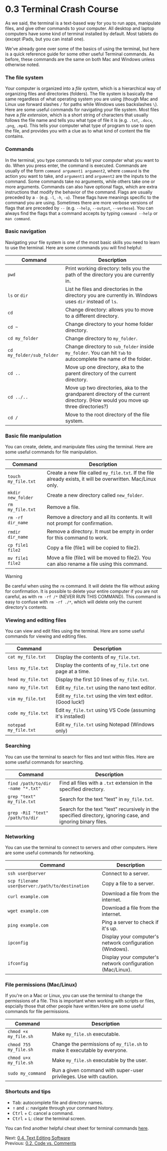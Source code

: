 # 0.3 Terminal Crash Course

As we said, the terminal is a text-based way for you to run apps, manipulate files, and give other commands to your
computer. All desktop and laptop computers have some kind of terminal installed by default. Most tablets do (except
iPads, but you can install one).

We've already gone over some of the basics of using the terminal, but here is a quick reference guide for some other
useful Terminal commands. As before, these commands are the same on both Mac and Windows unless otherwise noted.

### The file system

Your computer is organized into a _file system_, which is a hierarchical way of organizing files and directories
(folders). The file system is basically the same regardless of what operating system you are using (though Mac and Linux
use forward slashes `/` for paths while Windows uses backslashes `\`). Here are some useful commands for navigating your
file system. Most files have a _file extension_, which is a short string of characters that usually follows the file
name and tells you what type of file it is (e.g. `.txt`, `.docx`, `.png`, `.mp4`). This tells your computer what type of
program to use to open the file, and provides you with a clue as to what kind of content the file contains.

### Commands

In the terminal, you type commands to tell your computer what you want to do. When you press enter, the command is
executed. Commands are usually of the form `command argument1 argument2`, where `command` is the action you want to
take, and `argument1` and `argument2` are the inputs to the command. Some commands take no arguments, while others take
one or more arguments. Commands can also have optional flags, which are extra instructions that modify the behavior of
the command. Flags are usually preceded by a `-` (e.g. `-l`, `-h`, `-o`). These flags have meanings specific to the
command you are using. Sometimes there are more verbose versions of flags that are preceded by `--` (e.g. `--help`,
`--output`, `--verbose`). You can always find the flags that a command accepts by typing `command --help` or `man
command`.

### Basic navigation

Navigating your file system is one of the most basic skills you need to learn to use the terminal. Here are some
commands you will find helpful:

| Command                   | Description                                                                                                                    |
| ------------------------- | ------------------------------------------------------------------------------------------------------------------------------ |
| `pwd`                     | Print working directory: tells you the path of the directory you are currently in.                                             |
| `ls` or `dir`             | List he files and directories in the directory you are currently in. Windows uses `dir` instead of `ls`.                       |
| `cd`                      | Change directory: allows you to move to a different directory.                                                                 |
| `cd ~`                    | Change directory to your home folder directory.                                                                                |
| `cd my_folder`            | Change directory to `my_folder`.                                                                                               |
| `cd my_folder/sub_folder` | Change directory to `sub_folder` inside `my_folder`. You can hit <kbd>Tab</kbd> to autocomplete the name of the folder.        |
| `cd ..`                   | Move up one directory, aka to the parent directory of the current directory.                                                   |
| `cd ../..`                | Move up two directories, aka to the grandparent directory of the current directory. (How would you move up three directories?) |
| `cd /`                    | Move to the root directory of the file system.                                                                                 |

### Basic file manipulation

You can create, delete, and manipulate files using the terminal. Here are some useful commands for file manipulation.

| Command             | Description                                                                                                 |
| ------------------- | ----------------------------------------------------------------------------------------------------------- |
| `touch my_file.txt` | Create a new file called `my_file.txt`. If the file already exists, it will be overwritten. Mac/Linux only. |
| `mkdir new_folder`  | Create a new directory called `new_folder`.                                                                 |
| `rm my_file.txt`    | Remove a file.                                                                                              |
| `rm -rf dir_name`   | Remove a directory and all its contents. It will not prompt for confirmation.                               |
| `rmdir dir_name`    | Remove a directory. It must be empty in order for this command to work.                                     |
| `cp file1 file2`    | Copy a file (file1 will be copied to file2).                                                                |
| `mv file1 file2`    | Move a file (file1 will be moved to file2). You can also rename a file using this command.                  |

> [!WARNING]
> Be careful when using the `rm` command. It will delete the file without asking for confirmation. It is
> possible to delete your entire computer if you are not careful, as with `rm -rf /*` (NEVER RUN THIS COMMAND). This
> command is easy to confuse with `rm -rf ./*`, which will delete only the current directory's contents.

### Viewing and editing files

You can view and edit files using the terminal. Here are some useful commands for viewing and editing files.

| Command               | Description                                                |
| --------------------- | ---------------------------------------------------------- |
| `cat my_file.txt`     | Display the contents of `my_file.txt`.                     |
| `less my_file.txt`    | Display the contents of `my_file.txt` one page at a time.  |
| `head my_file.txt`    | Display the first 10 lines of `my_file.txt`.               |
| `nano my_file.txt`    | Edit `my_file.txt` using the nano text editor.             |
| `vim my_file.txt`     | Edit `my_file.txt` using the vim text editor. (Good luck!) |
| `code my_file.txt`    | Edit `my_file.txt` using VS Code (assuming it's installed) |
| `notepad my_file.txt` | Edit `my_file.txt` using Notepad (Windows only)            |

### Searching

You can use the terminal to search for files and text within files. Here are some useful commands for searching.

| Command                           | Description                                                                                                  |
| --------------------------------- | ------------------------------------------------------------------------------------------------------------ |
| `find /path/to/dir -name "*.txt"` | Find all files with a `.txt` extension in the specified directory.                                           |
| `grep "text" my_file.txt`         | Search for the text "text" in `my_file.txt`.                                                                 |
| `grep -RiI "text" /path/to/dir`   | Search for the text "text" recursively in the specified directory, ignoring case, and ignoring binary files. |

### Networking

You can use the terminal to connect to servers and other computers. Here are some useful commands for networking.

| Command                                         | Description                                                |
| ----------------------------------------------- | ---------------------------------------------------------- |
| `ssh user@server`                               | Connect to a server.                                       |
| `scp filename user@server:/path/to/destination` | Copy a file to a server.                                   |
| `curl example.com`                              | Download a file from the internet.                         |
| `wget example.com`                              | Download a file from the internet.                         |
| `ping example.com`                              | Ping a server to check if it's up.                         |
| `ipconfig`                                      | Display your computer's network configuration (Windows).   |
| `ifconfig`                                      | Display your computer's network configuration (Mac/Linux). |

### File permissions (Mac/Linux)

If you're on a Mac or Linux, you can use the terminal to change the permissions of a file. This is important when working with scripts or files, espcially those that other people have written.Here are some useful commands
for file permissions.

| Command                | Description                                                               |
| ---------------------- | ------------------------------------------------------------------------- |
| `chmod +x my_file.sh`  | Make `my_file.sh` executable.                                             |
| `chmod 755 my_file.sh` | Change the permissions of `my_file.sh` to make it executable by everyone. |
| `chmod u+x my_file.sh` | Make `my_file.sh` executable by the user.                                 |
| `sudo my_command`      | Run a given command with super-user privileges. Use with caution.         |

### Shortcuts and tips

- <kbd>Tab</kbd>: autocomplete file and directory names.
- <kbd>↑</kbd> and <kbd>↓</kbd>: navigate through your command history.
- <kbd>Ctrl</kbd> + <kbd>C</kbd>: cancel a command.
- <kbd>Ctrl</kbd> + <kbd>L</kbd>: clear the terminal screen.

You can find another helpful cheat sheet for terminal commands [here](https://www.codecademy.com/article/command-line-commands).

Next: [0.4. Text Editing Software](0.4.%20Text%20Editing%20Software.md)<br>
Previous: [0.2. Code vs. Comments](0.2.%20Code%20vs.%20Comments.md)
